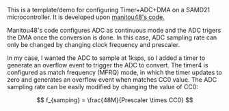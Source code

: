 This is a template/demo for configuring Timer+ADC+DMA on a SAMD21 microcontroller. It is developed upon [manitou48's code.](https://github.com/manitou48/ZERO/blob/master/adcdma.ino)

Manitou48's code configures ADC as continuous mode and the ADC trigers the DMA once the conversion is done. In this case, ADC sampling rate can only be changed by changing clock frequency and prescaler.

In my case, I wanted the ADC to sample at 1ksps, so I added a timer to generate an overflow event to trigger the ADC to convert. The timer4 is configured as match frequency (MFRQ) mode, in which the timer updates to zero and generates an overflow event when matches CC0 value. The ADC sampling rate can be easily modified by changing the value of CC0:

$$
f_{samping} = \frac{48M}{Prescaler \times CC0}
$$
